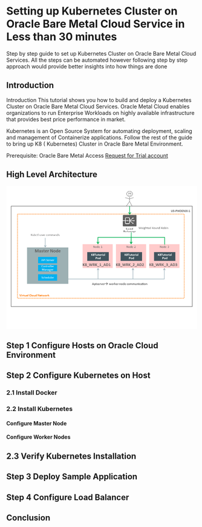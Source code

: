 # Setting up Kubernetes Cluster on Oracle Bare Metal Cloud Service in Less than 30 minutes
Step by step guide to set up Kubernetes Cluster on Oracle Bare Metal Cloud Services. All the steps can be automated however following step by step approach would provide better insights into how things are done

## Introduction
Introduction
This tutorial shows you how to build and deploy a Kubernetes Cluster on Oracle Bare Metal Cloud Services. Oracle Metal Cloud enables organizations to run Enterprise Workloads on highly available infrastructure that provides best price performance in market.

Kubernetes is an Open Source System for automating deployment, scaling and management of Containerize applications. Follow the rest of the guide to bring up K8 ( Kubernetes) Cluster in Oracle Bare Metal Environment. 

Prerequisite: Oracle Bare Metal Access [Request for Trial account](https://cloud.oracle.com/en_US/tryit)

## High Level Architecture

![alt text](https://github.com/ashutrip/k8tutorial_oracleiaas/blob/master/HighLevelArchitecture.png "High Level Architecture")

## Step 1 Configure Hosts on Oracle Cloud Environment

## Step 2 Configure Kubernetes on Host

### 2.1 Install Docker

### 2.2 Install Kubernetes

#### 		Configure Master Node

#### 		Configure Worker Nodes

## 2.3 Verify Kubernetes Installation

## Step 3 Deploy Sample Application

## Step 4 Configure Load Balancer

## Conclusion
